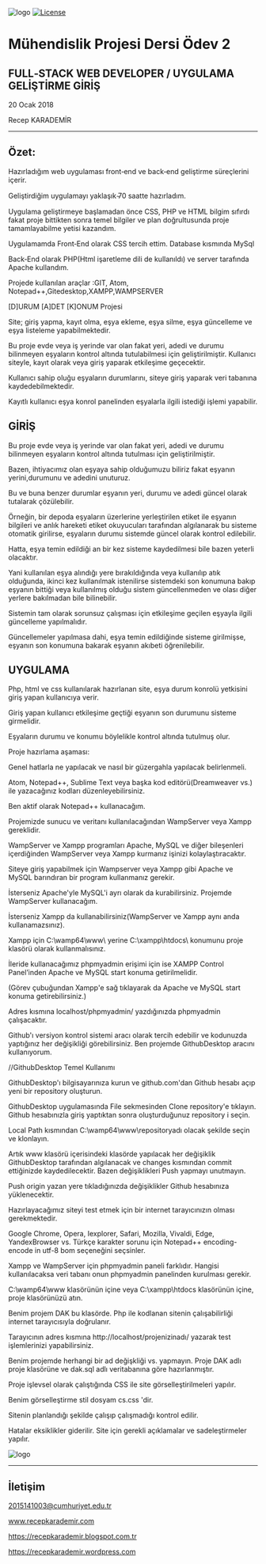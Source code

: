 ![logo](https://raw.githubusercontent.com/recepkarademir/Computer-Engineering-Project-2/master/GitHub%20Images/php-crud%20(2).jpg) [![License](https://img.shields.io/badge/license-MIT-green.svg?style=flat)](https://github.com/fastlane/fastlane/blob/master/LICENSE)

# Mühendislik Projesi Dersi Ödev 2
FULL‐STACK WEB DEVELOPER / UYGULAMA GELİŞTİRME GİRİŞ
------------------------------
20 Ocak 2018

Recep KARADEMİR
____________________________________________________________________________________________________________________________________

Özet:
------------------------------

Hazırladığım web uygulaması front‐end ve back‐end geliştirme süreçlerini içerir.

Geliştirdiğim uygulamayı yaklaşık ̴70 saatte hazırladım.

Uygulama geliştirmeye başlamadan önce CSS, PHP ve HTML bilgim sıfırdı fakat proje bittikten sonra temel bilgiler ve plan doğrultusunda proje tamamlayabilme yetisi kazandım.

Uygulamamda Front‐End olarak CSS tercih ettim. Database kısmında MySql

Back‐End olarak PHP(Html işaretleme dili de kullanıldı) ve server tarafında Apache kullandım.

Projede kullanılan araçlar :GIT, Atom, Notepad++,Gitedesktop,XAMPP,WAMPSERVER


[D]URUM [A]DET [K]ONUM Projesi

Site; giriş yapma, kayıt olma, eşya ekleme, eşya silme, eşya güncelleme ve eşya listeleme yapabilmektedir.

Bu proje evde veya iş yerinde var olan fakat yeri, adedi ve durumu bilinmeyen eşyaların kontrol altında tutulabilmesi için geliştirilmiştir. Kullanıcı siteyle, kayıt olarak veya giriş yaparak etkileşime geçecektir.

Kullanıcı sahip oluğu eşyaların durumlarını, siteye giriş yaparak veri tabanına kaydedebilmektedir.

Kayıtlı kullanıcı eşya konrol panelinden eşyalarla ilgili istediği işlemi yapabilir.



GİRİŞ
------------------------------

Bu proje evde veya iş yerinde var olan fakat yeri, adedi ve durumu bilinmeyen eşyaların kontrol altında tutulması için geliştirilmiştir.

Bazen, ihtiyacımız olan eşyaya sahip olduğumuzu biliriz fakat eşyanın yerini,durumunu ve adedini unuturuz.

Bu ve buna benzer durumlar eşyanın yeri, durumu ve adedi güncel olarak tutalarak çözülebilir.

Örneğin, bir depoda eşyaların üzerlerine yerleştirilen etiket ile eşyanın bilgileri ve anlık hareketi etiket okuyucuları tarafından algılanarak bu sisteme otomatik girilirse, eşyaların durumu sistemde güncel olarak kontrol edilebilir.

Hatta, eşya temin edildiği an bir kez sisteme kaydedilmesi bile bazen yeterli olacaktır.

Yani kullanılan eşya alındığı yere bırakıldığında veya kullanılıp atık olduğunda, ikinci kez kullanılmak istenilirse sistemdeki son konumuna bakıp eşyanın bittiği veya kullanılmış olduğu sistem güncellenmeden ve olası diğer yerlere bakılmadan bile bilinebilir.

Sistemin tam olarak sorunsuz çalışması için etkileşime geçilen eşyayla ilgili güncelleme yapılmalıdır.

Güncellemeler yapılmasa dahi, eşya temin edildiğinde sisteme girilmişse, eşyanın son konumuna bakarak eşyanın akıbeti öğrenilebilir.



UYGULAMA
------------------------------

Php, html ve css kullanılarak hazırlanan site, eşya durum konrolü yetkisini giriş yapan kullanıcıya verir.

Giriş yapan kullanıcı etkileşime geçtiği eşyanın son durumunu sisteme girmelidir.

Eşyaların durumu ve konumu böylelikle kontrol altında tutulmuş olur.



Proje hazırlama aşaması:

Genel hatlarla ne yapılacak ve nasıl bir güzergahla yapılacak belirlenmeli.

Atom, Notepad++, Sublime Text veya başka kod editörü(Dreamweaver vs.) ile yazacağınız kodları düzenleyebilirsiniz.

Ben aktif olarak Notepad++ kullanacağım. 

Projemizde sunucu ve veritanı kullanılacağından WampServer veya Xampp gereklidir. 

WampServer ve Xampp programları Apache, MySQL ve diğer bileşenleri içerdiğinden WampServer veya Xampp kurmanız işinizi kolaylaştıracaktır.

Siteye giriş yapabilmek için Wampserver veya Xampp gibi Apache ve MySQL barındıran bir 
program kullanmanız gerekir. 

İsterseniz Apache'yle MySQL'i ayrı olarak da kurabilirsiniz. Projemde WampServer kullanacağım.

İsterseniz Xampp da kullanabilirsiniz(WampServer ve Xampp aynı anda kullanamazsınız). 

Xampp için C:\wamp64\www\  yerine  C:\xampp\htdocs\ konumunu proje klasörü olarak kullanmalısınız.

İleride kullanacağımız phpmyadmin erişimi için ise XAMPP Control Panel’inden Apache ve MySQL start konuma getirilmelidir.

(Görev çubuğundan Xampp'e sağ tıklayarak da Apache ve MySQL start konuma getirebilirsiniz.) 

Adres kısmına localhost/phpmyadmin/   yazdığınızda phpmyadmin çalışacaktır.

Github'ı versiyon kontrol sistemi aracı olarak tercih edebilir ve kodunuzda yaptığınız her değişikliği 
görebilirsiniz. Ben projemde GithubDesktop aracını kullanıyorum.



//GithubDesktop Temel Kullanımı

GithubDesktop'ı bilgisayarınıza kurun ve  github.com'dan Github hesabı açıp yeni bir repository oluşturun.

GithubDesktop uygulamasında File sekmesinden Clone repository'e tıklayın. Github hesabınızla giriş yaptıktan sonra oluşturduğunuz repository i seçin.

Local Path kısmından C:\wamp64\www\repositoryadı olacak şekilde seçin ve klonlayın. 

Artık www klasörü içerisindeki klasörde yapılacak her değişiklik GithubDesktop tarafından algılanacak ve changes kısmından commit ettiğinizde kaydedilecektir. Bazen değişiklikleri Push yapmayı unutmayın. 

Push origin yazan yere tıkladığınızda değişiklikler Github hesabınıza yüklenecektir.

Hazırlayacağımız siteyi test etmek için bir internet tarayıcınızın olması gerekmektedir.

Google Chrome, Opera, Iexplorer, Safari, Mozilla, Vivaldi, Edge, YandexBrowser vs.
Türkçe karakter sorunu için Notepad++ encoding-encode in utf-8 bom seçeneğini seçsinler.



Xampp ve WampServer için phpmyadmin paneli farklıdır. Hangisi kullanılacaksa veri tabanı onun phpmyadmin panelinden kurulması gerekir.

C:\wamp64\www   klasörünün içine veya C:\xampp\htdocs  klasörünün içine, proje klasörünüzü atın.

Benim projem DAK bu klasörde.  Php ile kodlanan sitenin çalışabilirliği internet tarayıcısıyla doğrulanır.

Tarayıcının adres kısmına  http://localhost/projenizinadı/    yazarak test işlemlerinizi yapabilirsiniz.

Benim projemde herhangi bir ad değişkliği vs. yapmayın. Proje DAK adlı proje klasörüne ve dak.sql adlı veritabanına göre hazırlanmıştır.

Proje işlevsel olarak çalıştığında CSS ile site görselleştirilmeleri yapılır.

Benim görselleştirme stil dosyam cs.css 'dir.

Sitenin planlandığı şekilde çalışıp çalışmadığı kontrol edilir. 

Hatalar eksiklikler giderilir. Site için gerekli açıklamalar ve sadeleştirmeler yapılır.



![logo](https://raw.githubusercontent.com/recepkarademir/Computer-Engineering-Project-2/master/GitHub%20Images/CRUD.jpg)

___________________________________________________________________________________________________________________________________

İletişim
------------------------------

2015141003@cumhuriyet.edu.tr

www.recepkarademir.com

https://recepkarademir.blogspot.com.tr

https://recepkarademir.wordpress.com
